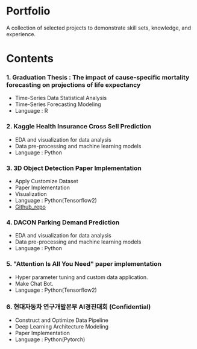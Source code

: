 # Portfolio
A collection of selected projects to demonstrate skill sets, knowledge, and experience.


# Contents
### 1. Graduation Thesis : The impact of cause-specific mortality forecasting on projections of life expectancy
  - Time-Series Data Statistical Analysis
  - Time-Series Forecasting Modeling
  - Language : R

### 2. Kaggle Health Insurance Cross Sell Prediction
  - EDA and visualization for data analysis
  - Data pre-processing and machine learning models
  - Language : Python

### 3. 3D Object Detection Paper Implementation
  - Apply Customize Dataset
  - Paper Implementation
  - Visualization 
  - Language : Python(Tensorflow2)
  - [Github_repo](https://github.com/jingwoo4710/Proj2_visualDet3D)

### 4. DACON Parking Demand Prediction 
  - EDA and visualization for data analysis
  - Data pre-processing and machine learning models
  - Language : Python

### 5. "Attention Is All You Need" paper implementation
  - Hyper parameter tuning and custom data application.
  - Make Chat Bot.
  - Language : Python(Tensorflow2)

### 6. 현대자동차 연구개발본부 AI경진대회 (Confidential)
  - Construct and Optimize Data Pipeline 
  - Deep Learning Architecture Modeling
  - Paper Implementation
  - Language : Python(Pytorch)

